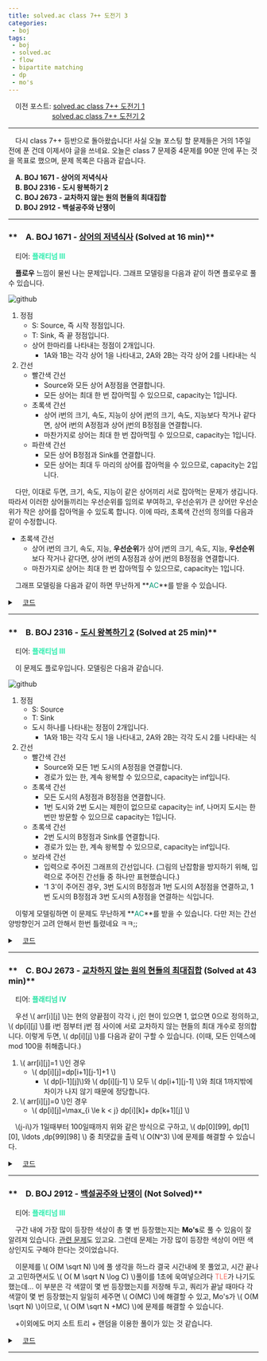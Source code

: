 ```yaml
---
title: solved.ac class 7++ 도전기 3
categories:
 - boj
tags:
 - boj
 - solved.ac
 - flow
 - bipartite matching
 - dp
 - mo's
---
```


　이전 포스트: [solved.ac class 7++ 도전기 1](https://you4rin.github.io/boj/2021/09/11/class7pp-1/#)  
　　　　 　　[solved.ac class 7++ 도전기 2](https://you4rin.github.io/boj/2021/09/21/class7pp-2/#)
<hr/>

　다시 class 7++ 등반으로 돌아왔습니다! 사실 오늘 포스팅 할 문제들은 거의 1주일 전에 푼 건데 이제서야 글을 쓰네요. 오늘은 class 7 문제중 4문제를 90분 안에 푸는 것을 목표로 했으며, 문제 목록은 다음과 같습니다.

　**A. BOJ 1671 - 상어의 저녁식사**  
　**B. BOJ 2316 - 도시 왕복하기 2**  
　**C. BOJ 2673 - 교차하지 않는 원의 현들의 최대집합**  
　**D. BOJ 2912 - 백설공주와 난쟁이**  
<hr/>

### **　A. BOJ 1671 - [상어의 저녁식사](https://www.acmicpc.net/problem/1671) (Solved at 16 min)**  
　티어: **<font color='#28edac'>플래티넘 III</font>**

　**플로우** 느낌이 물씬 나는 문제입니다. 그래프 모델링을 다음과 같이 하면 플로우로 풀 수 있습니다.

![github](https://user-images.githubusercontent.com/51073213/135201337-2d2ea4df-2c4b-4f21-8a53-47146fab53db.png)
1. 정점  
   - S: Source, 즉 시작 정점입니다.  
   - T: Sink, 즉 끝 정점입니다.  
   - 상어 한마리를 나타내는 정점이 2개입니다.  
      - 1A와 1B는 각각 상어 1을 나타내고, 2A와 2B는 각각 상어 2를 나타내는 식  
2. 간선  
   - 빨간색 간선  
      - Source와 모든 상어 A정점을 연결합니다.  
      - 모든 상어는 최대 한 번 잡아먹힐 수 있으므로, capacity는 1입니다.  
   - 초록색 간선  
      - 상어 i번의 크기, 속도, 지능이 상어 j번의 크기, 속도, 지능보다 작거나 같다면, 상어 i번의 A정점과 상어 j번의 B정점을 연결합니다.  
      - 마찬가지로 상어는 최대 한 번 잡아먹힐 수 있으므로, capacity는 1입니다.  
   - 파란색 간선  
      - 모든 상어 B정점과 Sink를 연결합니다.  
      - 모든 상어는 최대 두 마리의 상어를 잡아먹을 수 있으므로, capacity는 2입니다.  

　다만, 이대로 두면, 크기, 속도, 지능이 같은 상어끼리 서로 잡아먹는 문제가 생깁니다. 따라서 이러한 상어들끼리는 우선순위를 임의로 부여하고, 우선순위가 큰 상어만 우선순위가 작은 상어를 잡아먹을 수 있도록 합니다. 이에 따라, 초록색 간선의 정의를 다음과 같이 수정합니다.

- 초록색 간선  
   - 상어 i번의 크기, 속도, 지능, **우선순위**가 상어 j번의 크기, 속도, 지능, **우선순위**보다 작거나 같다면, 상어 i번의 A정점과 상어 j번의 B정점을 연결합니다.  
   - 마찬가지로 상어는 최대 한 번 잡아먹힐 수 있으므로, capacity는 1입니다.  

　그래프 모델링을 다음과 같이 하면 무난하게 **<font color='#009874'>AC</font>**를 받을 수 있습니다.

<details markdown="1">
<summary>　<U>코드</U></summary>

```c++

#include<cstdio>
#include<memory.h>
#include<vector>
#include<queue>
#include<map>
#include<tuple>
#include<algorithm>
#define SHARK 50
#define S 0
#define T 101

using namespace std;
using ll=long long;
using info=pair<int,pair<int,int>>;

struct shark{
    int a,b,c,p;
    bool operator<(shark& other){
        if(tie(a,b,c)==tie(other.a,other.b,other.c)){
            return p<other.p;
        }
        else if(a<=other.a&&b<=other.b&&c<=other.c)return true;
        return false;
    }
};

shark arr[60];
struct edge{int pos,cap,rev;};
vector<edge> graph[110];
map<info,int> m;

void clear(){for(int i=0;i<110;++i)graph[i].clear();}

void add_edge(int s,int e,int x){
    graph[s].push_back({e,x,(int)graph[e].size()});
    graph[e].push_back({s,0,(int)graph[s].size()-1});
}

int dist[110],pnt[110];
bool bfs(int src,int sink){
    memset(dist,0,sizeof(dist));
    memset(pnt,0,sizeof(pnt));
    queue<int> q;
    q.push(src);
    dist[src]=1;
    while(q.size()){
        int x=q.front();
        q.pop();
        for(auto& i:graph[x]){
            if(i.cap>0&&!dist[i.pos]){
                dist[i.pos]=dist[x]+1;
                q.push(i.pos);
            }
        }
    }
    return dist[sink]>0;
}

int dfs(int x,int sink,int f){
    if(x==sink)return f;
    for(;pnt[x]<graph[x].size();++pnt[x]){
        edge e=graph[x][pnt[x]];
        if(e.cap>0&&dist[e.pos]==dist[x]+1){
            int w=dfs(e.pos,sink,min(f,e.cap));
            if(w){
                graph[x][pnt[x]].cap-=w;
                graph[e.pos][e.rev].cap+=w;
                return w;
            }
        }
    }
    return 0;
}

ll match(int src,int sink){
    ll ret=0;
    while(bfs(src,sink)){
        int r;
        while(r=dfs(src,sink,2e9))ret+=r;
    }
    return ret;
}

int main(){
    int n;
    scanf("%d",&n);
    for(int i=1;i<=n;++i){
        add_edge(S,i,1);
        add_edge(SHARK+i,T,2);
        scanf("%d %d %d",&arr[i].a,&arr[i].b,&arr[i].c);
        arr[i].p=++m[{arr[i].a,{arr[i].b,arr[i].c}}];
    }
    for(int i=1;i<=n;++i){
        for(int j=1;j<=n;++j){
            if(i==j)continue;
            if(arr[i]<arr[j])add_edge(i,SHARK+j,1);
        }
    }
    printf("%lld",n-match(S,T));
}

```

</details>

<hr/>

### **　B. BOJ 2316 - [도시 왕복하기 2](https://www.acmicpc.net/problem/2316) (Solved at 25 min)**  
　티어: **<font color='#28edac'>플래티넘 III</font>**

　이 문제도 플로우입니다. 모델링은 다음과 같습니다.

![github](https://user-images.githubusercontent.com/51073213/135223263-ff7123f5-a77e-49ce-9a71-b8764a9946f4.png)

1. 정점
   - S: Source
   - T: Sink
   - 도시 하나를 나타내는 정점이 2개입니다. 
      - 1A와 1B는 각각 도시 1을 나타내고, 2A와 2B는 각각 도시 2를 나타내는 식
2. 간선
   - 빨간색 간선
      - Source와 모든 1번 도시의 A정점을 연결합니다.
      - 경로가 있는 한, 계속 왕복할 수 있으므로, capacity는 inf입니다.
   - 초록색 간선
      - 모든 도시의 A정점과 B정점을 연결합니다.
      - 1번 도시와 2번 도시는 제한이 없으므로 capacity는 inf, 나머지 도시는 한 번만 방문할 수 있으므로 capacity는 1입니다.
   - 초록색 간선
      - 2번 도시의 B정점과 Sink를 연결합니다.
      - 경로가 있는 한, 계속 왕복할 수 있으므로, capacity는 inf입니다.
   - 보라색 간선
      - 입력으로 주어진 그래프의 간선입니다. (그림의 난잡함을 방지하기 위해, 입력으로 주어진 간선들 중 하나만 표현했습니다.)
      - '1 3'이 주어진 경우, 3번 도시의 B정점과 1번 도시의 A정점을 연결하고, 1번 도시의 B정점과 3번 도시의 A정점을 연결하는 식입니다.

　이렇게 모델링하면 이 문제도 무난하게 **<font color='#009874'>AC</font>**를 받을 수 있습니다. 다만 저는 간선 양방향인거 고려 안해서 한번 틀렸네요 ㅋㅋ;;

<details markdown="1">
<summary>　<U>코드</U></summary>

```c++

#include<cstdio>
#include<memory.h>
#include<vector>
#include<queue>
#include<map>
#include<tuple>
#include<algorithm>
#define inf ((int)2e9)
#define S 0
#define T 801
#define OFFSET 400

using namespace std;
using ll=long long;

struct edge{int pos,cap,rev;};
vector<edge> graph[810];

void clear(){for(int i=0;i<810;++i)graph[i].clear();}

void add_edge(int s,int e,int x){
    graph[s].push_back({e,x,(int)graph[e].size()});
    graph[e].push_back({s,0,(int)graph[s].size()-1});
}

int dist[810],pnt[810];
bool bfs(int src,int sink){
    memset(dist,0,sizeof(dist));
    memset(pnt,0,sizeof(pnt));
    queue<int> q;
    q.push(src);
    dist[src]=1;
    while(q.size()){
        int x=q.front();
        q.pop();
        for(auto& i:graph[x]){
            if(i.cap>0&&!dist[i.pos]){
                dist[i.pos]=dist[x]+1;
                q.push(i.pos);
            }
        }
    }
    return dist[sink]>0;
}

int dfs(int x,int sink,int f){
    if(x==sink)return f;
    for(;pnt[x]<graph[x].size();++pnt[x]){
        edge e=graph[x][pnt[x]];
        if(e.cap>0&&dist[e.pos]==dist[x]+1){
            int w=dfs(e.pos,sink,min(f,e.cap));
            if(w){
                graph[x][pnt[x]].cap-=w;
                graph[e.pos][e.rev].cap+=w;
                return w;
            }
        }
    }
    return 0;
}

ll match(int src,int sink){
    ll ret=0;
    while(bfs(src,sink)){
        int r;
        while(r=dfs(src,sink,inf))ret+=r;
    }
    return ret;
}

int main(){
    int n,m,s,e;
    scanf("%d %d",&n,&m);
    add_edge(S,1,inf);
    add_edge(OFFSET+2,T,inf);
    add_edge(1,OFFSET+1,inf);
    add_edge(2,OFFSET+2,inf);
    for(int i=3;i<=n;++i)add_edge(i,OFFSET+i,1);
    for(int i=0;i<m;++i){
        scanf("%d %d",&s,&e);
        add_edge(OFFSET+s,e,1);
        add_edge(OFFSET+e,s,1);
    }
    printf("%lld",match(S,T));
}

```

</details>

<hr/>

### **　C. BOJ 2673 - [교차하지 않는 원의 현들의 최대집합](https://www.acmicpc.net/problem/2673) (Solved at 43 min)**  
　티어: **<font color='#27e2a4'>플래티넘 IV</font>**

　우선 \\( arr\[i\]\[j\] \\)는 현의 양끝점이 각각 i, j인 현이 있으면 1, 없으면 0으로 정의하고, \\( dp\[i\]\[j\] \\)를 i번 점부터 j번 점 사이에 서로 교차하지 않는 현들의 최대 개수로 정의합니다. 이렇게 두면, \\( dp\[i\]\[j\] \\)를 다음과 같이 구할 수 있습니다. (이때, 모든 인덱스에 mod 100을 취해줍니다.)

1. \\( arr\[i\]\[j\]=1 \\)인 경우
   - \\( dp\[i\]\[j\]=dp\[i+1\]\[j-1\]+1 \\)
      - \\( dp\[i-1\]\[j\]\\)와 \\( dp\[i\]\[j-1\] \\) 모두 \\( dp\[i+1\]\[j-1\] \\)와 최대 1까지밖에 차이가 나지 않기 때문에 정당합니다.
2. \\( arr\[i\]\[j\]=0 \\)인 경우
   - \\( dp\[i\]\[j\]=\max_{i \le k < j} dp\[i\]\[k\]+ dp\[k+1\]\[j\] \\)

　\\(j-i\\)가 1일때부터 100일때까지 위와 같은 방식으로 구하고, \\( dp\[0\]\[99\], dp\[1\]\[0\],  \ldots ,dp\[99\]\[98\] \\) 중 최댓값을 출력 \\( O(N^3) \\)에 문제를 해결할 수 있습니다.

<details markdown="1">
<summary>　<U>코드</U></summary>

```c++
#include<cstdio>
#include<algorithm>

using namespace std;

int arr[110][110];
int dp[110][110];

int main(){
    int n,s,e,ans=0;
    scanf("%d",&n);
    for(int i=0;i<n;++i){
        scanf("%d %d",&s,&e);
        arr[s-1][e-1]=arr[e-1][s-1]=1;
    }
    for(int i=0;i<100;++i)dp[i][(i+1)%100]=arr[i][(i+1)%100];
    for(int i=2;i<100;++i){
        for(int j=0;j<100;++j){
            for(int k=0;k<i;++k)
                dp[j][(j+i)%100]=max(dp[j][(j+i)%100],dp[j][(j+k)%100]+dp[(j+k+1)%100][(j+i)%100]);
            dp[j][(j+i)%100]=max(dp[j][(j+i)%100],dp[(j+1)%100][(j+i-1)%100]+arr[j][(j+i)%100]);
        }
    }
    for(int i=0;i<100;++i)ans=max(ans,dp[(i+1)%100][i]);
    printf("%d",ans);
}

```

</details>

<hr/>

### **　D. BOJ 2912 - [백설공주와 난쟁이](https://www.acmicpc.net/problem/2912) (Not Solved)**  
　티어: **<font color='#28edac'>플래티넘 III</font>**

　구간 내에 가장 많이 등장한 색상이 총 몇 번 등장했는지는 **Mo's**로 풀 수 있음이 잘 알려져 있습니다. [관련 문제](https://www.acmicpc.net/problem/13548)도 있고요. 그런데 문제는 가장 많이 등장한 색상이 어떤 색상인지도 구해야 한다는 것이었습니다. 

　이문제를 \\( O(M \sqrt N) \\)에 풀 생각을 하느라 결국 시간내에 못 풀었고, 시간 끝나고 고민하면서도 \\( O( M \sqrt N \log C) \\)풀이를 1초에 욱여넣으려다 <font color='fa7268'>TLE</font>가 나기도 했는데... 이 부분은 각 색깔이 몇 번 등장했는지를 저장해 두고, 쿼리가 끝날 때마다 각 색깔이 몇 번 등장했는지 일일히 세주면 \\( O(MC) \\)에 해결할 수 있고, Mo's가 \\( O(M \sqrt N) \\)이므로, \\( O(M \sqrt N +MC) \\)에 문제를 해결할 수 있습니다.

　+이외에도 머지 소트 트리 + 랜덤을 이용한 풀이가 있는 것 같습니다.

<details markdown="1">
<summary>　<U>코드</U></summary>

```c++
#include<cstdio>
#include<cmath>
#include<algorithm>

using namespace std;

struct Q{int l,r,idx;};
Q query[10010];
int ans[10010];
int aidx[10010];
int cnt[10010],arr[300010];
int ret;
inline void f(int idx, bool add){
    if(add)++cnt[arr[idx]];
    else --cnt[arr[idx]];
}
void MO(int n, int q,int c){
    int rt=(int)sqrt(n);
    sort(query,query+q,[=](auto& x,auto& y){
        if(x.r/rt!=y.r/rt) return x.r/rt < y.r/rt;
        return x.l<y.l;
    });
    int l=1,r=0;
    for(int i=0;i<q;++i){
        while(query[i].l<l) f(--l,true);
        while(query[i].r>r) f(++r,true);
        while(query[i].l>l) f(l++,false);
        while(query[i].r<r) f(r--,false);
        for(int j=1;j<=c;++j){
            if(cnt[j]>(query[i].r-query[i].l+1)/2){
                ans[query[i].idx]=1;
                aidx[query[i].idx]=j;
                break;
            }
        }
    }
}

int main(){
    int n,c,q;
    scanf("%d %d",&n,&c);
    for(int i=1;i<=n;++i)scanf("%d",arr+i);
    scanf("%d",&q);
    for(int i=0;i<q;++i)scanf("%d %d",&query[i].l,&query[i].r),query[i].idx=i;
    MO(n,q,c);
    for(int i=0;i<q;++i){
        if(ans[i])printf("yes %d\n",aidx[i]);
        else printf("no\n");
    }
}

```

</details>

<hr/>